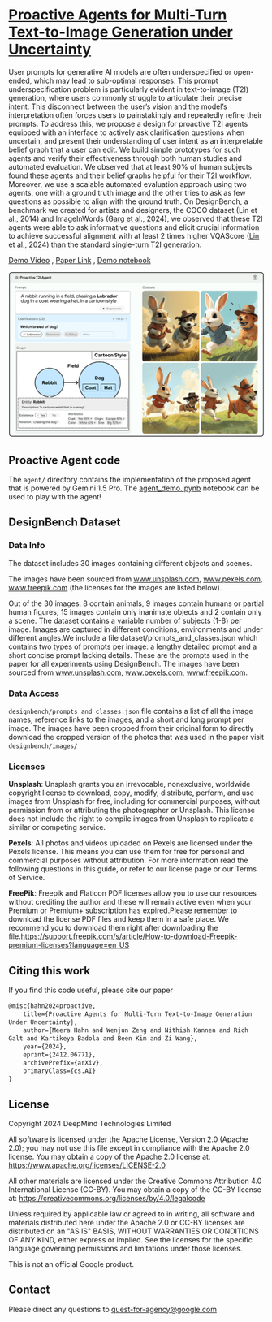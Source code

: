 # [Proactive Agents for Multi-Turn Text-to-Image Generation under Uncertainty](https://arxiv.org/abs/2412.06771)


User prompts for generative AI models are often underspecified or open-ended,
which may lead to sub-optimal responses. This prompt underspecification problem
is particularly evident in text-to-image (T2I) generation, where users commonly
struggle to articulate their precise intent. This disconnect between the user’s vision
and the model’s interpretation often forces users to painstakingly and repeatedly
refine their prompts. To address this, we propose a design for proactive T2I agents
equipped with an interface to actively ask clarification questions when uncertain,
and present their understanding of user intent as an interpretable belief graph
that a user can edit. We build simple prototypes for such agents and verify their
effectiveness through both human studies and automated evaluation. We observed
that at least 90% of human subjects found these agents and their belief graphs
helpful for their T2I workflow. Moreover, we use a scalable automated evaluation
approach using two agents, one with a ground truth image and the other tries to
ask as few questions as possible to align with the ground truth. On DesignBench, a
benchmark we created for artists and designers, the COCO dataset (Lin et al., 2014)
and ImageInWords ([Garg et al., 2024](https://arxiv.org/abs/2405.02793)), we observed that these T2I agents were able
to ask informative questions and elicit crucial information to achieve successful
alignment with at least 2 times higher VQAScore ([Lin et al., 2024](https://arxiv.org/abs/2404.01291)) than the standard
single-turn T2I generation. 


[Demo Video](https://www.youtube.com/watch?v=HQgjLWp4Lo8) , [Paper Link](https://arxiv.org/abs/2412.06771) ,  [Demo notebook](https://github.com/google-deepmind/proactive_t2i_agents/blob/main/agent_demo.ipynb)

![Alt Text](figures/Fig.png)

## Proactive Agent code

The ```agent/``` directory contains the implementation of the proposed agent that is powered by Gemini 1.5 Pro. The [agent_demo.ipynb](https://github.com/google-deepmind/proactive_t2i_agents/blob/main/agent_demo.ipynb) notebook can be used to play with the agent!


## DesignBench Dataset

### Data Info
The dataset includes 30 images containing different objects and scenes. 

The images have been sourced from www.unsplash.com, www.pexels.com, www.freepik.com (the licenses for the images are listed below).

Out of the 30 images: 8  contain animals, 9 images contain humans or partial human figures, 15 images contain only inanimate objects and 2 contain only a scene. The dataset contains a variable number of subjects (1-8) per image. Images are captured in different conditions, environments and under different angles.We include a file dataset/prompts_and_classes.json which contains two types of prompts per image: a lengthy detailed prompt and a short concise prompt lacking details. These are the prompts used in the paper for all experiments using DesignBench. The images have been sourced from www.unsplash.com, www.pexels.com, www.freepik.com.

### Data Access

`designbench/prompts_and_classes.json` file contains a list of all the image names, reference links to the images, and a short and long prompt per image. The images have been cropped from their original form to directly download the cropped version of the photos that was used in the paper visit `designbench/images/` 

### Licenses
**Unsplash**: 
Unsplash grants you an irrevocable, nonexclusive, worldwide copyright license to download, copy, modify, distribute, perform, and use images from Unsplash for free, including for commercial purposes, without permission from or attributing the photographer or Unsplash. This license does not include the right to compile images from Unsplash to replicate a similar or competing service.

**Pexels**: All photos and videos uploaded on Pexels are licensed under the Pexels license. This means you can use them for free for personal and commercial purposes without attribution. For more information read the following questions in this guide, or refer to our license page or our Terms of Service.

**FreePik**: Freepik and Flaticon PDF licenses allow you to use our resources without crediting the author and these will remain active even when your Premium or Premium+ subscription has expired.Please remember to download the license PDF files and keep them in a safe place. We recommend you to download them right after downloading the file.https://support.freepik.com/s/article/How-to-download-Freepik-premium-licenses?language=en_US


## Citing this work
If you find this code useful, please cite our paper
```
@misc{hahn2024proactive,
    title={Proactive Agents for Multi-Turn Text-to-Image Generation Under Uncertainty},
    author={Meera Hahn and Wenjun Zeng and Nithish Kannen and Rich Galt and Kartikeya Badola and Been Kim and Zi Wang},
    year={2024},
    eprint={2412.06771},
    archivePrefix={arXiv},
    primaryClass={cs.AI}
}

```
## License


Copyright 2024 DeepMind Technologies Limited

All software is licensed under the Apache License, Version 2.0 (Apache 2.0); you may not use this file except in compliance with the Apache 2.0 license. You may obtain a copy of the Apache 2.0 license at: https://www.apache.org/licenses/LICENSE-2.0

All other materials are licensed under the Creative Commons Attribution 4.0 International License (CC-BY). You may obtain a copy of the CC-BY license at: https://creativecommons.org/licenses/by/4.0/legalcode

Unless required by applicable law or agreed to in writing, all software and materials distributed here under the Apache 2.0 or CC-BY licenses are distributed on an "AS IS" BASIS, WITHOUT WARRANTIES OR CONDITIONS OF ANY KIND, either express or implied. See the licenses for the specific language governing permissions and limitations under those licenses.

This is not an official Google product.

## Contact

Please direct any questions to quest-for-agency@google.com

